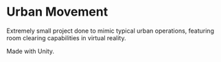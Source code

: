 # Urban Movement
Extremely small project done to mimic typical urban operations, featuring room clearing capabilities in virtual reality.

Made with Unity.
